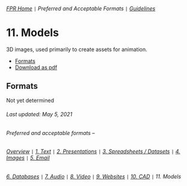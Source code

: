 ###### [FPR Home](../README.md) `|` Preferred and Acceptable Formats `|` [Guidelines](../explanations/00-intro.md)

# 11. Models
3D images, used primarily to create assets for animation.

- [Formats](#formats)
- [Download as pdf](../downloads/11-models.pdf)

## Formats
Not yet determined

###### Last updated: May 5, 2021

###### Preferred and acceptable formats –
###### [Overview](00-fpr.md) `|` [1. Text](01-text-documents.md) `|` [2. Presentations](02-presentations.md) `|` [3. Spreadsheets / Datasets](03-spreadsheets-and-datasets.md) `|` [4. Images](04-images.md) `|` [5. Email](05-email.md)
###### [6. Databases](06-databases.md) `|` [7. Audio](07-audio.md) `|` [8. Video](08-video.md) `|` [9. Websites](09-websites.md) `|` [10. CAD](10-cad.md) `|` 11. Models